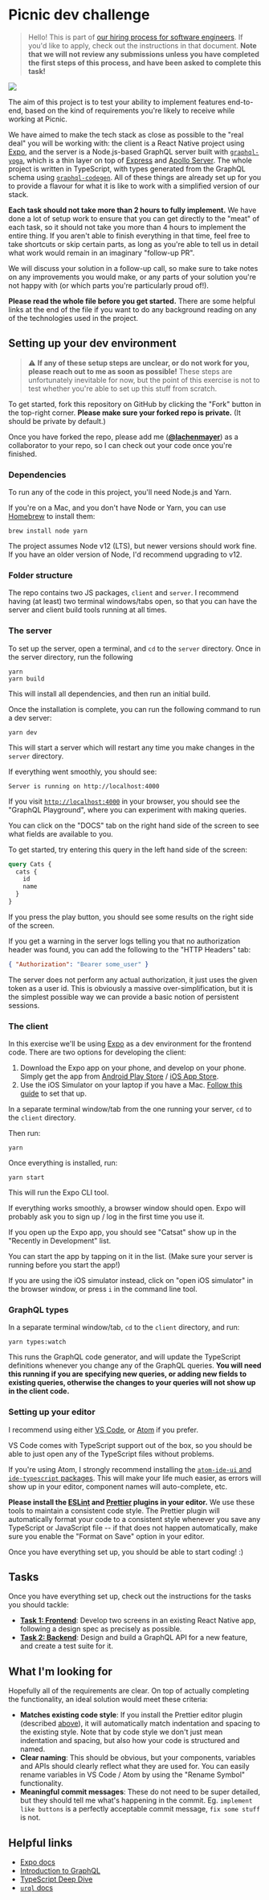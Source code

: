 # Picnic dev challenge

> Hello! This is part of [our hiring process for software engineers](https://www.notion.so/teampicnic/Careers-at-Picnic-473a29baa65f4b1faea5f87baaae1b6c). If you'd like to apply, check out the instructions in that document. **Note that we will not review any submissions unless you have completed the first steps of this process, and have been asked to complete this task!**

![](./readme.png)

The aim of this project is to test your ability to implement features end-to-end, based on the kind of requirements you're likely to receive while working at Picnic.

We have aimed to make the tech stack as close as possible to the "real deal" you will be working with: the client is a React Native project using [Expo](https://expo.io/), and the server is a Node.js-based GraphQL server built with [`graphql-yoga`](https://www.npmjs.com/package/graphql-yoga), which is a thin layer on top of [Express](https://expressjs.com/) and [Apollo Server](https://www.apollographql.com/docs/apollo-server/). The whole project is written in TypeScript, with types generated from the GraphQL schema using [`graphql-codegen`](https://graphql-code-generator.com/). All of these things are already set up for you to provide a flavour for what it is like to work with a simplified version of our stack.

**Each task should not take more than 2 hours to fully implement.** We have done a lot of setup work to ensure that you can get directly to the "meat" of each task, so it should not take you more than 4 hours to implement the entire thing. If you aren't able to finish everything in that time, feel free to take shortcuts or skip certain parts, as long as you're able to tell us in detail what work would remain in an imaginary "follow-up PR".

We will discuss your solution in a follow-up call, so make sure to take notes on any improvements you would make, or any parts of your solution you're not happy with (or which parts you're particularly proud of!).

**Please read the whole file before you get started.** There are some helpful links at the end of the file if you want to do any background reading on any of the technologies used in the project.

## Setting up your dev environment

> ⚠️ **If any of these setup steps are unclear, or do not work for you, please reach out to me as soon as possible!** These steps are unfortunately inevitable for now, but the point of this exercise is not to test whether you're able to set up this stuff from scratch.

To get started, fork this repository on GitHub by clicking the "Fork" button in the top-right corner. **Please make sure your forked repo is private.** (It should be private by default.)

Once you have forked the repo, please add me ([**@lachenmayer**](https://github.com/lachenmayer)) as a collaborator to your repo, so I can check out your code once you're finished.

### Dependencies

To run any of the code in this project, you'll need Node.js and Yarn.

If you're on a Mac, and you don't have Node or Yarn, you can use [Homebrew](https://brew.sh/) to install them:

```
brew install node yarn
```

The project assumes Node v12 (LTS), but newer versions should work fine. If you have an older version of Node, I'd recommend upgrading to v12.

### Folder structure

The repo contains two JS packages, `client` and `server`. I recommend having (at least) two terminal windows/tabs open, so that you can have the server and client build tools running at all times.

### The server

To set up the server, open a terminal, and `cd` to the `server` directory. Once in the server directory, run the following

```
yarn
yarn build
```

This will install all dependencies, and then run an initial build.

Once the installation is complete, you can run the following command to run a dev server:

```
yarn dev
```

This will start a server which will restart any time you make changes in the `server` directory.

If everything went smoothly, you should see:

```
Server is running on http://localhost:4000
```

If you visit [`http://localhost:4000`](http://localhost:4000) in your browser, you should see the "GraphQL Playground", where you can experiment with making queries.

You can click on the "DOCS" tab on the right hand side of the screen to see what fields are available to you.

To get started, try entering this query in the left hand side of the screen:

```graphql
query Cats {
  cats {
    id
    name
  }
}
```

If you press the play button, you should see some results on the right side of the screen.

If you get a warning in the server logs telling you that no authorization header was found, you can add the following to the "HTTP Headers" tab:

```json
{ "Authorization": "Bearer some_user" }
```

The server does not perform any actual authorization, it just uses the given token as a user id. This is obviously a massive over-simplification, but it is the simplest possible way we can provide a basic notion of persistent sessions.

### The client

In this exercise we'll be using [Expo](https://expo.io/) as a dev environment for the frontend code. There are two options for developing the client:

1. Download the Expo app on your phone, and develop on your phone. Simply get the app from [Android Play Store](https://play.google.com/store/apps/details?id=host.exp.exponent) / [iOS App Store](https://itunes.com/apps/exponent).
2. Use the iOS Simulator on your laptop if you have a Mac. [Follow this guide](https://docs.expo.io/workflow/ios-simulator/) to set that up.

In a separate terminal window/tab from the one running your server, `cd` to the `client` directory.

Then run:

```
yarn
```

Once everything is installed, run:

```
yarn start
```

This will run the Expo CLI tool.

If everything works smoothly, a browser window should open. Expo will probably ask you to sign up / log in the first time you use it.

If you open up the Expo app, you should see "Catsat" show up in the "Recently in Development" list.

You can start the app by tapping on it in the list. (Make sure your server is running before you start the app!)

If you are using the iOS simulator instead, click on "open iOS simulator" in the browser window, or press `i` in the command line tool.

### GraphQL types

In a separate terminal window/tab, `cd` to the `client` directory, and run:

```
yarn types:watch
```

This runs the GraphQL code generator, and will update the TypeScript definitions whenever you change any of the GraphQL queries. **You will need this running if you are specifying new queries, or adding new fields to existing queries, otherwise the changes to your queries will not show up in the client code.**

### Setting up your editor

I recommend using either [VS Code](https://code.visualstudio.com/), or [Atom](https://atom.io/) if you prefer.

VS Code comes with TypeScript support out of the box, so you should be able to just open any of the TypeScript files without problems.

If you're using Atom, I strongly recommend installing the [`atom-ide-ui` and `ide-typescript` packages](https://ide.atom.io/). This will make your life much easier, as errors will show up in your editor, component names will auto-complete, etc.

**Please install the [**ESLint**](https://eslint.org/docs/user-guide/integrations#editors) and [**Prettier**](https://prettier.io/docs/en/editors.html) plugins in your editor.** We use these tools to maintain a consistent code style. The Prettier plugin will automatically format your code to a consistent style whenever you save any TypeScript or JavaScript file -- if that does not happen automatically, make sure you enable the "Format on Save" option in your editor.

Once you have everything set up, you should be able to start coding! :)

## Tasks

Once you have everything set up, check out the instructions for the tasks you should tackle:

- [**Task 1: Frontend**](tasks/1-frontend.md): Develop two screens in an existing React Native app, following a design spec as precisely as possible.
- [**Task 2: Backend**](tasks/2-backend.md): Design and build a GraphQL API for a new feature, and create a test suite for it.

## What I'm looking for

Hopefully all of the requirements are clear. On top of actually completing the functionality, an ideal solution would meet these criteria:

- **Matches existing code style**: If you install the Prettier editor plugin (described [above](#setting-up-your-editor)), it will automatically match indentation and spacing to the existing style. Note that by code style we don't just mean indentation and spacing, but also how your code is structured and named.
- **Clear naming**: This should be obvious, but your components, variables and APIs should clearly reflect what they are used for. You can easily rename variables in VS Code / Atom by using the "Rename Symbol" functionality.
- **Meaningful commit messages**: These do not need to be super detailed, but they should tell me what's happening in the commit. Eg. `implement like buttons` is a perfectly acceptable commit message, `fix some stuff` is not.

## Helpful links

- [Expo docs](https://docs.expo.io/versions/latest/)
- [Introduction to GraphQL](https://graphql.org/learn/)
- [TypeScript Deep Dive](https://basarat.gitbooks.io/typescript/content/)
- [`urql` docs](https://formidable.com/open-source/urql/docs/)
